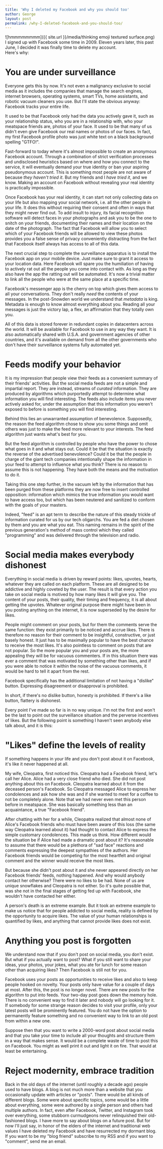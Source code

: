 ```yaml
---
title: 'Why I deleted my Facebook and why you should too'
author: George
layout: post
permalink: /why-I-deleted-facebook-and-you-should-too/
---
```


![hmmmmmmmm]({{ site.url }}/media/thinking emoji textured surface.png)  
I signed up with Facebook some time in 2009. Eleven years later, this past June, I decided it was finally time to delete my account.  
Here's why:

# You are under surveillance
Everyone gets this by now. It's not even a malignancy exclusive to social media as it includes the companies that manage the search engines, internet browsers, operating systems, smart TVs, home assistants, and robotic vacuum cleaners you use. But I'll state the obvious anyway: Facebook tracks your entire life.

It used to be that Facebook only had the data you actively gave it, such as your relationship status, who you are in a relationship with, who your meatspace friends are, photos of your face. It used to be that many of us didn't even give Facebook our real names or photos of our faces. In fact, my first Facebook profile photo was just white text on a black background spelling "GTFO!".

Fast-forward to today where it's almost impossible to create an anonymous Facebook account. Through a combination of strict verification processes and undisclosed heuristics based on where and how you connect to the service, it will eventually demand your true identity or ban your aspiring pseudonymous account. This is something most people are not aware of because *they haven't tried it*. But my friends and I *have tried it*, and we know. Making an account on Facebook without revealing your real identity is practically impossible.

Once Facebook has your real identity, it can start not only collecting data on your life but also mapping your social network, i.e. all the other people in your life. It does this without requiring their consent and often in ways that they might never find out. To add insult to injury, its facial recognition software will detect faces in your photographs and ask you to be the one to snitch on your friends, documenting their names and their location on the date of the photograph. The fact that Facebook will allow you to select which of your Facebook friends will be allowed to view these photos provides you a false sense of privacy conveniently distracting from the fact that Facebook itself always has access to all of this data.

The next crucial step to complete the surveillance apparatus is to install the Facebook app on your mobile device. Just make sure to grant it access to your location data. Here Facebook will spare you the humiliation of having to actively rat out all the people you come into contact with. As long as they also have the app the ratting out will be automated. It's now a trivial matter to link all the people who were at the same place at a specific time.

Facebook's messenger app is the cherry on top which gives them access to all your conversations. They don't really *need* the contents of your messages. In the post-Snowden world we understand that *metadata* is king. Metadata is enough to know almost everything about you. Reading all your messages is just the victory lap, a flex, an affirmation that they totally own you.

All of this data is stored forever in redundant copies in datacenters across the world. It will be available for Facebook to use in any way they want. It is also automatically shared with U.S.A. and government agencies of other countries, and it's available on demand from all the other governments who don't have their surveillance systems fully automated yet.

# Feeds modify your behavior
It is my impression that people view their feeds as a convenient summary of their friends' activities. But the social media feeds are not a simple and impartial report. They are instead, streams of *curated* information. They are produced by algorithms which purportedly attempt to determine what information you will find interesting. The feeds also include items you never actively asked for, under the assumption that this information you weren't exposed to before is something you will find interesting.

Behind this lies an unwarranted assumption of benevolence. Supposedly, the reason the feed algorithm chose to show you some things and omit others was just to make the feed more relevant to your interests. The feed algorithm just wants what's best for you.

But the feed algorithm is controlled by people who have the power to chose what goes in it and what stays out. Could it be that the situation is exactly the reverse of the advertised benevolence? Could it be that the people in charge of the giant tech companies intentionally shape the information in your feed to attempt to influence what you think? There is no reason to assume this is not happening. They have both the means and the motivation to do it.

Taking this one step further, in the vacuum left by the information that has been purged from these platforms they are now free to insert controlled opposition: information which mimics the true information you would want to have access too, but which has been neutered and sanitized to conform with the goals of your masters.

Indeed, "feed" is an apt term to describe the nature of this steady trickle of information curated for us by our tech oligarchs. You are fed a diet chosen by them and you are what you eat. This naming remains in the spirit of the previous generation's method of mass control which they called "programming" and was delivered through the television and radio.

# Social media makes everybody dishonest

Everything in social media is driven by reward points: likes, upvotes, hearts, whatever they are called on each platform. These are all designed to be addictive and highly coveted by the user. The result is that every action you take on social media is motived by how many likes it will give you. The content of your posts, their quality, their timing and frequency, it is all about getting the upvotes. Whatever original purpose there might have been in you posting anything on the internet, it is now superseded by the desire for likes.

People might comment on your posts, but for them the comments serve the same function: they exist primarily to be noticed and accrue likes. There is therefore no reason for their comment to be insightful, constructive, or just basely honest. It just has to be maximally popular to have the best chance to receive the most likes. It's also pointless to comment on posts that are not popular. So the more popular you and your posts are, the more appealing they will be for vacuous commenters. If in this situation there was ever a comment that was motivated by something other than likes, and if you were able to notice it within the noise of the vacuous comments, it would be hard to tell it apart from the rest.

Facebook specifically has the additional limitation of not having a "dislike" button. Expressing disagreement or disapproval is prohibited.

In short, if there's no dislike button, honesty is prohibited. If there's a like button, flattery is dishonest.

Every point I've made so far is in no way unique. I'm not the first and won't be the last to point out the surveillance situation and the perverse incentives of likes. But the following point is something I haven't seen anybody else talk about, and it is this:

# "Likes" define the levels of reality
If something happens in your life and you don't post about it on Facebook, it's like it never happened at all.

My wife, Cleopatra, first noticed this. Cleopatra had a Facebook friend, let's call her Alice. Alice had a very close friend who died. She did not post anything about this on Facebook. Cleopatra learned about it from the deceased person's Facebook. So Cleopatra messaged Alice to express her condolences and ask how she was and if she wanted to meet for a coffee to not be completely alone. Note that we had never even met this person before in meatspace. She was basically something less than an acquaintance, a true "Facebook friend".

After chatting with her for a while, Cleopatra realized that almost none of Alice's Facebook friends who must have been aware of this loss (the same way Cleopatra learned about it) had thought to contact Alice to express the simple customary condolences. This made us think. How different would the situation be if Alice had made a dramatic post about it? It's reasonable to assume that there would be a plethora of "sad face" reactions and comments expressing the deepest sympathies of the authors. Her Facebook friends would be competing for the most heartfelt and original comment and the winner would receive the most likes.

But because she didn't post about it and she never appeared directly on her Facebook friends' feeds, nothing happened. And why would anybody contact her otherwise? There were no likes to be had. None of us are unique snowflakes and Cleopatra is not either. So it's quite possible that, was she not in the final stages of getting fed up with Facebook, she wouldn't have contacted her either.

A person's death is an extreme example. But it took an extreme example to make us notice that for people addicted to social media, reality is defined by the opportunity to acquire likes. The value of your human relationships is quantified by likes, and anything that cannot provide likes does not exist.

# Anything you post is forgotten
We understand now that if you don't post on social media, you don't exist. But what if you actually want to post? What if you still want to share your ideas, your photos, your jokes, what you ate for lunch for some reason other than acquiring likes? Then Facebook is still not for you.

Facebook uses your posts as opportunities to receive likes and also to keep people hooked on novelty. Your posts only have value for a couple of days at most. After this, the post is no longer novel. There are new posts for the algorithm to put into feeds. Your two-day post goes down the memory hole. There is no convenient way to find it later and nobody will go looking for it. If somebody for some strange reason decides to visit your profile, only your latest posts will be prominently featured. You do not have the option to permanently feature something and no convenient way to link to an old post from within a new one. 

Suppose then that you want to write a 2000-word post about social media and that you take your time to include all your thoughts and structure them in a way that makes sense. It would be a complete waste of time to post this on Facebook. You might as well print it out and light it on fire. That would at least be entertaining.

# Reject modernity, embrace tradition
Back in the old days of the internet (until roughly a decade ago) people used to have blogs. A blog is not much more than a website that you occasionally update with articles or "posts". There would be all kinds of different blogs. Some were about specific topics, some would be a little about everything, some were authored by a single person and others had multiple authors. In fact, even after Facebook, Twitter, and Instagram took over everything, some stubborn curmudgeons never relinquished their old-fashioned blogs. I have more to say about blogs on a future post. But for now I'll just say, in honor of the elders of the internet and traditional web values I have deleted my Facebook and have resurrected my dormant blog. If you want to be my "blog friend" subscribe to my RSS and if you want to "comment", send me an email.
